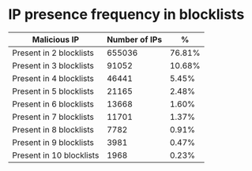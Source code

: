 # IP presence frequency in blocklists
| Malicious IP | Number of IPs | % |
|----|----|----|
| Present in 2 blocklists | 655036 | 76.81% |
| Present in 3 blocklists | 91052 | 10.68% |
| Present in 4 blocklists | 46441 | 5.45% |
| Present in 5 blocklists | 21165 | 2.48% |
| Present in 6 blocklists | 13668 | 1.60% |
| Present in 7 blocklists | 11701 | 1.37% |
| Present in 8 blocklists | 7782 | 0.91% |
| Present in 9 blocklists | 3981 | 0.47% |
| Present in 10 blocklists | 1968 | 0.23% |
